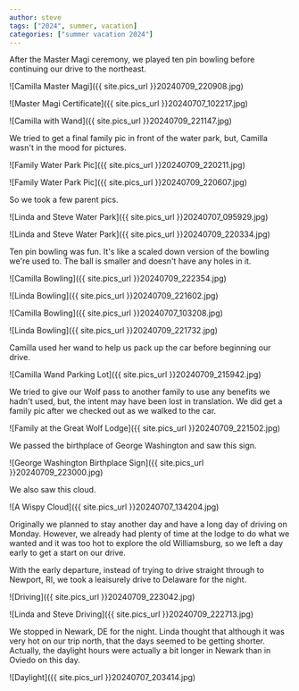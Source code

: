 ```yaml
---
author: steve
tags: ["2024", summer, vacation]
categories: ["summer vacation 2024"]
---
```

After the Master Magi ceremony, we played ten pin bowling before continuing our drive to the northeast.  

![Camilla Master Magi]({{ site.pics_url }}20240709_220908.jpg)  

![Master Magi Certificate]({{ site.pics_url }}20240707_102217.jpg)  

![Camilla with Wand]({{ site.pics_url }}20240709_221147.jpg)  

We tried to get a final family pic in front of the water park, but, Camilla wasn't in the mood for pictures.  

![Family Water Park Pic]({{ site.pics_url }}20240709_220211.jpg)  

![Family Water Park Pic]({{ site.pics_url }}20240709_220607.jpg)  

So we took a few parent pics.  

![Linda and Steve Water Park]({{ site.pics_url }}20240707_095929.jpg)  

![Linda and Steve Water Park]({{ site.pics_url }}20240709_220334.jpg)  

Ten pin bowling was fun. It's like a scaled down version of the bowling we're used to. The ball is smaller and doesn't have any holes in it.  

![Camilla Bowling]({{ site.pics_url }}20240709_222354.jpg)  

![Linda Bowling]({{ site.pics_url }}20240709_221602.jpg)  

![Camilla Bowling]({{ site.pics_url }}20240707_103208.jpg)  

![Linda Bowling]({{ site.pics_url }}20240709_221732.jpg)  

Camilla used her wand to help us pack up the car before beginning our drive.   

![Camilla Wand Parking Lot]({{ site.pics_url }}20240709_215942.jpg)  

We tried to give our Wolf pass to another family to use any benefits we hadn't used, but, the intent may have been lost in translation. We did get a family pic after we checked out as we walked to the car.  

![Family at the Great Wolf Lodge]({{ site.pics_url }}20240709_221502.jpg)  

We passed the birthplace of George Washington and saw this sign.  

![George Washington Birthplace Sign]({{ site.pics_url }}20240709_223000.jpg)  

We also saw this cloud.  

![A Wispy Cloud]({{ site.pics_url }}20240707_134204.jpg)  

Originally we planned to stay another day and have a long day of driving on Monday. However, we already had plenty of time at the lodge to do what we wanted and it was too hot to explore the old Williamsburg, so we left a day early to get a start on our drive.   

With the early departure, instead of trying to drive straight through to Newport, RI, we took a leaisurely drive to Delaware for the night. 

![Driving]({{ site.pics_url }}20240709_223042.jpg)  

![Linda and Steve Driving]({{ site.pics_url }}20240709_222713.jpg)  

We stopped in Newark, DE for the night. Linda thought that although it was very hot on our trip north, that the days seemed to be getting shorter. Actually, the daylight hours were actually a bit longer in Newark than in Oviedo on this day.  

![Daylight]({{ site.pics_url }}20240707_203414.jpg)  

